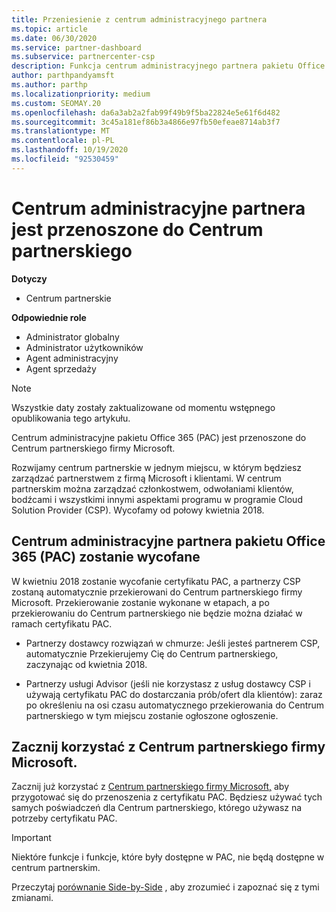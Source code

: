 ```yaml
---
title: Przeniesienie z centrum administracyjnego partnera
ms.topic: article
ms.date: 06/30/2020
ms.service: partner-dashboard
ms.subservice: partnercenter-csp
description: Funkcja centrum administracyjnego partnera pakietu Office 365 jest przenoszona do Centrum partnerskiego. Dowiedz się, co to oznacza i jak można zrobić w centrum partnerskim.
author: parthpandyamsft
ms.author: parthp
ms.localizationpriority: medium
ms.custom: SEOMAY.20
ms.openlocfilehash: da6a3ab2a2fab99f49b9f5ba22824e5e61f6d482
ms.sourcegitcommit: 3c45a181ef86b3a4866e97fb50efeae8714ab3f7
ms.translationtype: MT
ms.contentlocale: pl-PL
ms.lasthandoff: 10/19/2020
ms.locfileid: "92530459"
---
```

# <a name="partner-admin-center-is-moving-to-the-partner-center"></a>Centrum administracyjne partnera jest przenoszone do Centrum partnerskiego

**Dotyczy**

- Centrum partnerskie

**Odpowiednie role**
- Administrator globalny
- Administrator użytkowników
- Agent administracyjny
- Agent sprzedaży

> [!NOTE]  
> Wszystkie daty zostały zaktualizowane od momentu wstępnego opublikowania tego artykułu.

Centrum administracyjne pakietu Office 365 (PAC) jest przenoszone do Centrum partnerskiego firmy Microsoft.

Rozwijamy centrum partnerskie w jednym miejscu, w którym będziesz zarządzać partnerstwem z firmą Microsoft i klientami. W centrum partnerskim można zarządzać członkostwem, odwołaniami klientów, bodźcami i wszystkimi innymi aspektami programu w programie Cloud Solution Provider (CSP). Wycofamy od połowy kwietnia 2018.

## <a name="the-office-365-partner-admin-center-pac-will-be-retired"></a>Centrum administracyjne partnera pakietu Office 365 (PAC) zostanie wycofane

W kwietniu 2018 zostanie wycofanie certyfikatu PAC, a partnerzy CSP zostaną automatycznie przekierowani do Centrum partnerskiego firmy Microsoft. Przekierowanie zostanie wykonane w etapach, a po przekierowaniu do Centrum partnerskiego nie będzie można działać w ramach certyfikatu PAC. 

- Partnerzy dostawcy rozwiązań w chmurze: Jeśli jesteś partnerem CSP, automatycznie Przekierujemy Cię do Centrum partnerskiego, zaczynając od kwietnia 2018.

- Partnerzy usługi Advisor (jeśli nie korzystasz z usług dostawcy CSP i używają certyfikatu PAC do dostarczania prób/ofert dla klientów): zaraz po określeniu na osi czasu automatycznego przekierowania do Centrum partnerskiego w tym miejscu zostanie ogłoszone ogłoszenie.

## <a name="start-using-the-microsoft-partner-center-now"></a>Zacznij korzystać z Centrum partnerskiego firmy Microsoft.

Zacznij już korzystać z [Centrum partnerskiego firmy Microsoft,](https://partnercenter.microsoft.com/) aby przygotować się do przenoszenia z certyfikatu PAC.  Będziesz używać tych samych poświadczeń dla Centrum partnerskiego, którego używasz na potrzeby certyfikatu PAC.

> [!IMPORTANT]  
> Niektóre funkcje i funkcje, które były dostępne w PAC, nie będą dostępne w centrum partnerskim.

 Przeczytaj [porównanie Side-by-Side](moving-from-pac-to-pc.md) , aby zrozumieć i zapoznać się z tymi zmianami. 